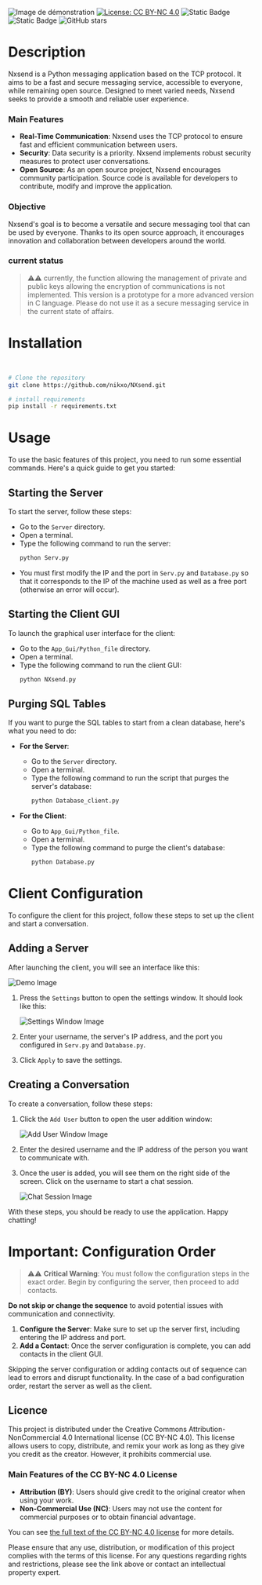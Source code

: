 ![Image de démonstration](https://raw.githubusercontent.com/nikxo/NXsend/main/File/NXsend_ban.jpg)
[![License: CC BY-NC 4.0](https://img.shields.io/badge/License-CC_BY--NC_4.0-lightgrey.svg)](https://creativecommons.org/licenses/by-nc/4.0/)
![Static Badge](https://img.shields.io/badge/Python-3.10.0-green:badgeContent)
![Static Badge](https://img.shields.io/badge/customtkinter-5.2.2-green:badgeContent)
![GitHub stars](https://img.shields.io/github/stars/nikxo/Xeha)

# Description
Nxsend is a Python messaging application based on the TCP protocol. It aims to be a fast and secure messaging service, accessible to everyone, while remaining open source. Designed to meet varied needs, Nxsend seeks to provide a smooth and reliable user experience.

### Main Features
- **Real-Time Communication**: Nxsend uses the TCP protocol to ensure fast and efficient communication between users.
- **Security**: Data security is a priority. Nxsend implements robust security measures to protect user conversations.
- **Open Source**: As an open source project, Nxsend encourages community participation. Source code is available for developers to contribute, modify and improve the application.

### Objective
Nxsend's goal is to become a versatile and secure messaging tool that can be used by everyone. Thanks to its open source approach, it encourages innovation and collaboration between developers around the world.
### current status
> ⚠️⚠️ currently, the function allowing the management of private and public keys allowing the encryption of communications is not implemented. This version is a prototype for a more advanced version in C language. Please do not use it as a secure messaging service in the current state of affairs.
# Installation
```bash


# Clone the repository
git clone https://github.com/nikxo/NXsend.git

# install requirements
pip install -r requirements.txt
```
# Usage
To use the basic features of this project, you need to run some essential commands. Here's a quick guide to get you started:

## Starting the Server
To start the server, follow these steps:
- Go to the `Server` directory.
- Open a terminal.
- Type the following command to run the server:
  ```bash
  python Serv.py
  ```
- You must first modify the IP and the port in `Serv.py` and `Database.py` so that it corresponds to the IP of the machine used as well as a free port (otherwise an error will occur).

## Starting the Client GUI
To launch the graphical user interface for the client:
- Go to the `App_Gui/Python_file` directory.
- Open a terminal.
- Type the following command to run the client GUI:
  ```bash
  python NXsend.py
  ```

## Purging SQL Tables
If you want to purge the SQL tables to start from a clean database, here's what you need to do:

- **For the Server**:
  - Go to the `Server` directory.
  - Open a terminal.
  - Type the following command to run the script that purges the server's database:
    ```bash
    python Database_client.py
    ```

- **For the Client**:
  - Go to `App_Gui/Python_file`.
  - Open a terminal.
  - Type the following command to purge the client's database:
    ```bash
    python Database.py
    ```

# Client Configuration
To configure the client for this project, follow these steps to set up the client and start a conversation.

## Adding a Server
After launching the client, you will see an interface like this:

![Demo Image](https://raw.githubusercontent.com/nikxo/NXsend/main/File/Demo.png)

1. Press the `Settings` button to open the settings window. It should look like this:

   ![Settings Window Image](https://raw.githubusercontent.com/nikxo/NXsend/main/File/settings.png)

2. Enter your username, the server's IP address, and the port you configured in `Serv.py` and `Database.py`.

3. Click `Apply` to save the settings.

## Creating a Conversation
To create a conversation, follow these steps:

1. Click the `Add User` button to open the user addition window:

   ![Add User Window Image](https://raw.githubusercontent.com/nikxo/NXsend/main/File/contact.png)

2. Enter the desired username and the IP address of the person you want to communicate with.

3. Once the user is added, you will see them on the right side of the screen. Click on the username to start a chat session.

   ![Chat Session Image](https://raw.githubusercontent.com/nikxo/NXsend/main/File/user.png)

With these steps, you should be ready to use the application. Happy chatting!

# Important: Configuration Order

> ⚠️⚠️ **Critical Warning**: You must follow the configuration steps in the exact order. Begin by configuring the server, then proceed to add contacts.

**Do not skip or change the sequence** to avoid potential issues with communication and connectivity.

1. **Configure the Server**: Make sure to set up the server first, including entering the IP address and port.
2. **Add a Contact**: Once the server configuration is complete, you can add contacts in the client GUI.

Skipping the server configuration or adding contacts out of sequence can lead to errors and disrupt functionality. In the case of a bad configuration order, restart the server as well as the client.



## Licence
This project is distributed under the Creative Commons Attribution-NonCommercial 4.0 International license (CC BY-NC 4.0). This license allows users to copy, distribute, and remix your work as long as they give you credit as the creator. However, it prohibits commercial use.

### Main Features of the CC BY-NC 4.0 License
- **Attribution (BY)**: Users should give credit to the original creator when using your work.
- **Non-Commercial Use (NC)**: Users may not use the content for commercial purposes or to obtain financial advantage.

You can see [the full text of the CC BY-NC 4.0 license](https://creativecommons.org/licenses/by-nc/4.0/) for more details.

Please ensure that any use, distribution, or modification of this project complies with the terms of this license. For any questions regarding rights and restrictions, please see the link above or contact an intellectual property expert.
